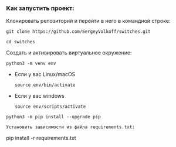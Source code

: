 ### Как запустить проект:

Клонировать репозиторий и перейти в него в командной строке:

```
git clone https://github.com/SergeyVolkoff/switches.git
```

```
cd switches
```

Cоздать и активировать виртуальное окружение:

```
python3 -m venv env
```

* Если у вас Linux/macOS

    ```
    source env/bin/activate
    ```

* Если у вас windows

    ```
    source env/scripts/activate
    ```

```
python3 -m pip install --upgrade pip

Установить зависимости из файла requirements.txt:

```
pip install -r requirements.txt
```
